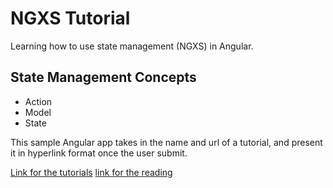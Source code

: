 # NGXS Tutorial

Learning how to use state management (NGXS) in Angular.

## State Management Concepts

* Action
* Model
* State

This sample Angular app takes in the name and url of a tutorial, and present it in hyperlink format once the user submit.

[Link for the tutorials](https://www.youtube.com/watch?v=SfiO3bDUK7Q)
[link for the reading](https://nitin15j.medium.com/frontend-state-management-44169546a2f7)

